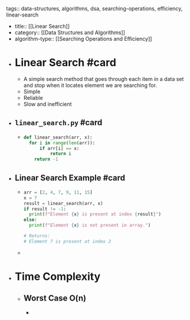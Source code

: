 tags:: data-structures, algorithms, dsa, searching-operations, efficiency, linear-search

- title:: [[Linear Search]]
- category:: [[Data Structures and Algorithms]]
- algorithm-type:: [[Searching Operations and Efficiency]]
- # Linear Search #card
	- A simple search method that goes through each item in a data set and stop when it locates element we are searching for.
	- Simple
	- Reliable
	- Slow and inefficient
- ## `linear_search.py` #card
	- ```python
	  def linear_search(arr, x):
	  	for i in range(len(arr)):
	      	if arr[i] == x:
	          	return i
	      return -1
	  ```
- ## Linear Search Example #card
	- ```python
	  arr = [2, 4, 7, 9, 11, 15]
	  x = 7
	  result = linear_search(arr, x)
	  if result != -1:
	    print(f"Element {x} is present at index {result}")
	  else:
	    print(f"Element {x} is not present in array.")
	  
	  # Returns:
	  # Element 7 is present at index 2
	  ```
	-
- # Time Complexity
	- ## Worst Case O(n)
		-